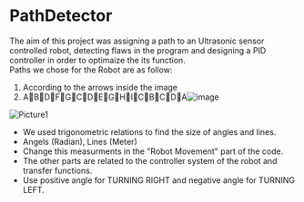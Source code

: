 # PathDetector
The aim of this project was assigning a path to an Ultrasonic sensor controlled robot, detecting flaws in the program and designing a PID controller in order to optimaize the its function. <br>
Paths we chose for the Robot are as follow: <br>
1. According to the arrows inside the image
2. ABDFGCDEGHICBCDA![image](https://user-images.githubusercontent.com/54392924/124278002-f510f180-db5a-11eb-815f-e0be380df612.png)

![Picture1](https://user-images.githubusercontent.com/54392924/124276706-618af100-db59-11eb-80c3-0e57774da65b.png)

* We used trigonometric relations to find the size of angles and lines.
* Angels (Radian), Lines (Meter)
* Change this measurments in the "Robot Movement" part of the code. 
* The other parts are related to the controller system of the robot and transfer functions. 
* Use positive angle for TURNING RIGHT and negative angle for TURNING LEFT.
